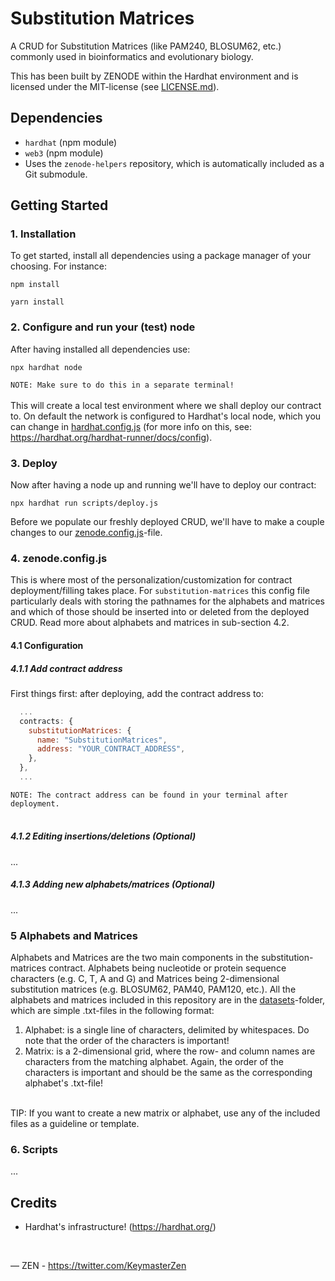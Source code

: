 # Substitution Matrices
A CRUD for Substitution Matrices (like PAM240, BLOSUM62, etc.) commonly used in bioinformatics and evolutionary biology.

This has been built by ZENODE within the Hardhat environment and is licensed under the MIT-license (see [LICENSE.md](./LICENSE.md)).

## Dependencies
- `hardhat` (npm module)
- `web3` (npm module)
- Uses the `zenode-helpers` repository, which is automatically included as a Git submodule.

## Getting Started
### 1. Installation
To get started, install all dependencies using a package manager of your choosing. For instance:
```
npm install
```
```
yarn install
```

### 2. Configure and run your (test) node
After having installed all dependencies use:
```script
npx hardhat node
```
`NOTE: Make sure to do this in a separate terminal!`
<br>
<br>
This will create a local test environment where we shall deploy our contract to. On default the network is configured to Hardhat's local node, which you can change in [hardhat.config.js](/hardhat.config.js) (for more info on this, see: https://hardhat.org/hardhat-runner/docs/config).

### 3. Deploy 
Now after having a node up and running we'll have to deploy our contract:
```
npx hardhat run scripts/deploy.js
```

Before we populate our freshly deployed CRUD, we'll have to make a couple changes to our [zenode.config.js](/zenode.config.js)-file.

### 4. zenode.config.js
This is where most of the personalization/customization for contract deployment/filling takes place. For `substitution-matrices` this config file particularly deals with storing the pathnames for the alphabets and matrices and which of those should be inserted into or deleted from the deployed CRUD. Read more about alphabets and matrices in sub-section 4.2.

#### 4.1 Configuration
##### 4.1.1 Add contract address
First things first: after deploying, add the contract address to:
```javascript
  ...
  contracts: {
    substitutionMatrices: {
      name: "SubstitutionMatrices",
      address: "YOUR_CONTRACT_ADDRESS",
    },
  },
  ...
```
`NOTE: The contract address can be found in your terminal after deployment.`
<br>
<br>

##### 4.1.2 Editing insertions/deletions (Optional)
...
##### 4.1.3 Adding new alphabets/matrices (Optional)
...

### 5 Alphabets and Matrices
Alphabets and Matrices are the two main components in the substitution-matrices contract. Alphabets being nucleotide or protein sequence characters (e.g. C, T, A and G) and Matrices being 2-dimensional substitution matrices (e.g. BLOSUM62, PAM40, PAM120, etc.). All the alphabets and matrices included in this repository are in the [datasets](/datasets)-folder, which are simple .txt-files in the following format:

1. Alphabet: is a single line of characters, delimited by whitespaces. Do note that the order of the characters is important!
2. Matrix: is a 2-dimensional grid, where the row- and column names are characters from the matching alphabet. Again, the order of the characters is important and should be the same as the corresponding alphabet's .txt-file!
<br>
TIP: If you want to create a new matrix or alphabet, use any of the included files as a guideline or template.

### 6. Scripts
...

## Credits

- Hardhat's infrastructure! (https://hardhat.org/)

  </br>

— ZEN - https://twitter.com/KeymasterZen
